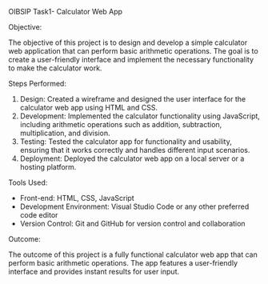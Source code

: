 OIBSIP Task1- Calculator Web App

Objective:

The objective of this project is to design and develop a simple calculator web application that can perform basic arithmetic operations. The goal is to create a user-friendly interface and implement the necessary functionality to make the calculator work.

Steps Performed:

1. Design: Created a wireframe and designed the user interface for the calculator web app using HTML and CSS.
2. Development: Implemented the calculator functionality using JavaScript, including arithmetic operations such as addition, subtraction, multiplication, and division.
3. Testing: Tested the calculator app for functionality and usability, ensuring that it works correctly and handles different input scenarios.
4. Deployment: Deployed the calculator web app on a local server or a hosting platform.

Tools Used:

- Front-end: HTML, CSS, JavaScript
- Development Environment: Visual Studio Code or any other preferred code editor
- Version Control: Git and GitHub for version control and collaboration

Outcome:

The outcome of this project is a fully functional calculator web app that can perform basic arithmetic operations. The app features a user-friendly interface and provides instant results for user input.
